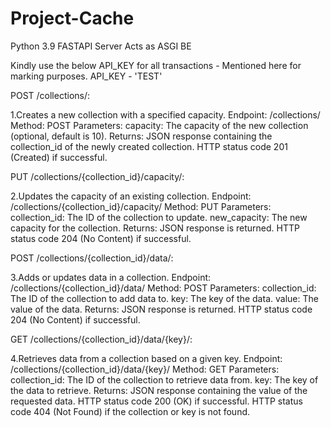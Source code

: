 # Project-Cache
Python 3.9
FASTAPI Server Acts as ASGI BE

Kindly use the below API_KEY for all transactions - Mentioned here for marking purposes.
API_KEY - 'TEST'

POST /collections/:

1.Creates a new collection with a specified capacity.
Endpoint: /collections/
Method: POST
Parameters:
capacity: The capacity of the new collection (optional, default is 10).
Returns:
JSON response containing the collection_id of the newly created collection.
HTTP status code 201 (Created) if successful.


PUT /collections/{collection_id}/capacity/:

2.Updates the capacity of an existing collection.
Endpoint: /collections/{collection_id}/capacity/
Method: PUT
Parameters:
collection_id: The ID of the collection to update.
new_capacity: The new capacity for the collection.
Returns:
JSON response is returned.
HTTP status code 204 (No Content) if successful.


POST /collections/{collection_id}/data/:

3.Adds or updates data in a collection.
Endpoint: /collections/{collection_id}/data/
Method: POST
Parameters:
collection_id: The ID of the collection to add data to.
key: The key of the data.
value: The value of the data.
Returns:
JSON response is returned.
HTTP status code 204 (No Content) if successful.


GET /collections/{collection_id}/data/{key}/:

4.Retrieves data from a collection based on a given key.
Endpoint: /collections/{collection_id}/data/{key}/
Method: GET
Parameters:
collection_id: The ID of the collection to retrieve data from.
key: The key of the data to retrieve.
Returns:
JSON response containing the value of the requested data.
HTTP status code 200 (OK) if successful.
HTTP status code 404 (Not Found) if the collection or key is not found.